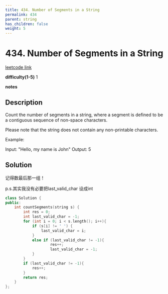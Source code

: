 ```yaml
---
title: 434. Number of Segments in a String
permalink: 434
parent: string
has_children: false
weight: 5
---
```

# 434. Number of Segments in a String
[leetcode link](https://leetcode.com/problems/number-of-segments-in-a-string/)

**difficulty(1-5)** 
1

**notes**   


## Description
Count the number of segments in a string, where a segment is defined to be a contiguous sequence of non-space characters.

Please note that the string does not contain any non-printable characters.

Example:

Input: "Hello, my name is John"
Output: 5

## Solution
记得数最后那一组！

p.s.其实我没有必要把last_valid_char 设成int


```c++
class Solution {
public:
    int countSegments(string s) {
        int res = 0;
        int last_valid_char = -1;
        for (int i = 0; i < s.length(); i++){
            if (s[i] != ' ') {
                last_valid_char = i;
            }
            else if (last_valid_char != -1){
                    res++;
                    last_valid_char = -1;
            }
        }
        if (last_valid_char != -1){
            res++;
        }
        return res;
    }
};
```

<!-- 
Default label
{: .label }

Blue label
{: .label .label-blue }

Stable
{: .label .label-green }

New release
{: .label .label-purple }

Coming soon
{: .label .label-yellow }

Deprecated
{: .label .label-red } -->
